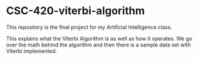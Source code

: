 # CSC-420-viterbi-algorithm
This repository is the final project for my Artificial Intelligence class. 

This explains what the Viterbi Algorithm is as well as how it operates. We go over the math behind the algorithm and then there is a sample data set with Viterbi implemented.  
